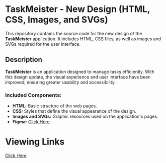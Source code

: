 # TaskMeister - New Design (HTML, CSS, Images, and SVGs)

This repository contains the source code for the new design of the **TaskMeister** application. It includes HTML, CSS files, as well as images and SVGs required for the user interface.

## Description

**TaskMeister** is an application designed to manage tasks efficiently. With this design update, the visual experience and user interface have been improved, ensuring greater usability and accessibility.

### Included Components:
- **HTML:** Basic structure of the web pages.
- **CSS:** Styles that define the visual appearance of the design.
- **Images and SVGs:** Graphic resources used on the application's pages.
- **Figma:** [Click Here](https://www.figma.com/design/CMncU8JMBeU4L9DnN25jey/Task-Maister-1-1?node-id=0-1&m=dev&t=mR34wkUGXy6gyGvT-1)

# Viewing Links

[Click Here](https://keissiant.github.io/TaskMaister/)


